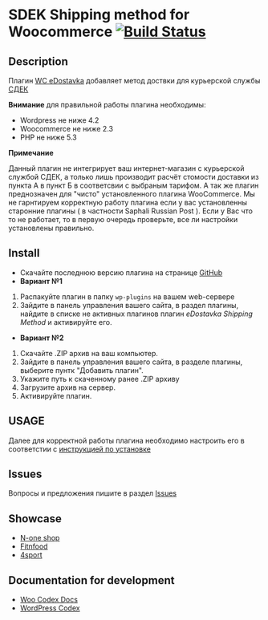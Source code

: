 # SDEK Shipping method for Woocommerce [![Build Status](https://travis-ci.org/kalbac/wc-edostavka.svg)](https://travis-ci.org/kalbac/wc-edostavka)

## Description

Плагин [WC eDostavka](https://github.com/kalbac/wc-edostavka) добавляет метод доствки для курьерской службы [СДЕК](http://edostavka.ru)

**Внимание** для правильной работы плагина необходимы:

* Wordpress не ниже 4.2
* Woocommerce не ниже 2.3
* PHP не ниже 5.3

**Примечание**

Данный плагин не интегрирует ваш интернет-магазин с курьерской службой СДЕК, а только лишь производит расчёт стомости доставки из пункта А в пункт Б в соответсвии с выбраным тарифом.
А так же плагин преднозначен для "чисто" установленного плагина WooCommerce. Мы не гарнтируем корректную работу плагина если у вас установленны старонние плагины ( в частности Saphali Russian Post ).
Если у Вас что то не работает, то в первую очередь проверьте, все ли настройки установлены правильно.

## Install

* Скачайте последнюю версию плагина на странице [GitHub](https://github.com/kalbac/wc-edostavka/releases/latest)
* **Вариант №1**
 1. Распакуйте плагин в папку `wp-plugins` на вашем web-сервере
 2. Зайдите в панель управления вашего сайта, в раздел плагины, найдите в списке не активных плагинов плагин *eDostavka Shipping Method* и активируйте его.
* **Вариант №2**
 1. Скачайте .ZIP архив на ваш компьютер.
 2. Зайдите в панель управления вашего сайта, в разделе плагины, выберите пунтк "Добавить плагин".
 3. Укажите путь к скаченному ранее .ZIP архиву
 4. Загрузите архив на сервер.
 5. Активируйте плагин.
 
## USAGE

Далее для корректной работы плагина необходимо настроить его в соответстии с [инструкцией по установке](http://www.edostavka.ru/website/edostavka/upload/custom/files/WP.pdf)

## Issues

Вопросы и предложения пишите в раздел [Issues](https://github.com/kalbac/wc-edostavka/issues)

## Showcase

* [N-one shop](https://n-one.ru/)
* [Fitnfood](https://fitnfood.ru/)
* [4sport](http://4ksports.ru/)

## Documentation for development

* [Woo Codex Docs](https://docs.woothemes.com/documentation/woocodex/)
* [WordPress Codex](http://codex.wordpress.org/)
 